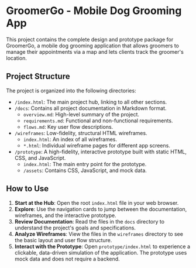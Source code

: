 # GroomerGo - Mobile Dog Grooming App

This project contains the complete design and prototype package for GroomerGo, a mobile dog grooming application that allows groomers to manage their appointments via a map and lets clients track the groomer's location.

## Project Structure

The project is organized into the following directories:

-   `/index.html`: The main project hub, linking to all other sections.
-   `/docs`: Contains all project documentation in Markdown format.
    -   `overview.md`: High-level summary of the project.
    -   `requirements.md`: Functional and non-functional requirements.
    -   `flows.md`: Key user flow descriptions.
-   `/wireframes`: Low-fidelity, structural HTML wireframes.
    -   `index.html`: An index of all wireframes.
    -   `*.html`: Individual wireframe pages for different app screens.
-   `/prototype`: A high-fidelity, interactive prototype built with static HTML, CSS, and JavaScript.
    -   `index.html`: The main entry point for the prototype.
    -   `/assets`: Contains CSS, JavaScript, and mock data.

## How to Use

1.  **Start at the Hub**: Open the root `index.html` file in your web browser.
2.  **Explore**: Use the navigation cards to jump between the documentation, wireframes, and the interactive prototype.
3.  **Review Documentation**: Read the files in the `docs` directory to understand the project's goals and specifications.
4.  **Analyze Wireframes**: View the files in the `wireframes` directory to see the basic layout and user flow structure.
5.  **Interact with the Prototype**: Open `prototype/index.html` to experience a clickable, data-driven simulation of the application. The prototype uses mock data and does not require a backend.